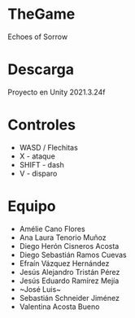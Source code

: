 # TheGame
Echoes of Sorrow
# Descarga
Proyecto en Unity 2021.3.24f
# Controles
* WASD / Flechitas
* X - ataque
* SHIFT - dash
* V - disparo
# Equipo
* Amélie Cano Flores
* Ana Laura Tenorio Muñoz
* Diego Herón Cisneros Acosta
* Diego Sebastián Ramos Cuevas
* Efraín Vázquez Hernández
* Jesús Alejandro Tristán Pérez
* Jesús Eduardo Ramírez Mejía
* ~José Luis~ 
* Sebastián Schneider Jiménez
* Valentina Acosta Bueno
